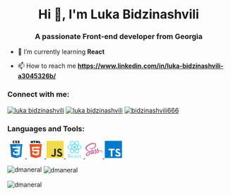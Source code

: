 <h1 align="center">Hi 👋, I'm Luka Bidzinashvili</h1>
<h3 align="center">A passionate Front-end developer from Georgia</h3>

- 🌱 I’m currently learning **React**

- 📫 How to reach me **https://www.linkedin.com/in/luka-bidzinashvili-a3045326b/**

<h3 align="left">Connect with me:</h3>
<p align="left">
<a href="https://linkedin.com/in/luka bidzinashvili" target="blank"><img align="center" src="https://raw.githubusercontent.com/rahuldkjain/github-profile-readme-generator/master/src/images/icons/Social/linked-in-alt.svg" alt="luka bidzinashvili" height="30" width="40" /></a>
<a href="https://fb.com/luka bidzinashvili" target="blank"><img align="center" src="https://raw.githubusercontent.com/rahuldkjain/github-profile-readme-generator/master/src/images/icons/Social/facebook.svg" alt="luka bidzinashvili" height="30" width="40" /></a>
<a href="https://instagram.com/bidzinashvili666" target="blank"><img align="center" src="https://raw.githubusercontent.com/rahuldkjain/github-profile-readme-generator/master/src/images/icons/Social/instagram.svg" alt="bidzinashvili666" height="30" width="40" /></a>
</p>

<h3 align="left">Languages and Tools:</h3>
<p align="left"> <a href="https://www.w3schools.com/css/" target="_blank" rel="noreferrer"> <img src="https://raw.githubusercontent.com/devicons/devicon/master/icons/css3/css3-original-wordmark.svg" alt="css3" width="40" height="40"/> </a> <a href="https://www.w3.org/html/" target="_blank" rel="noreferrer"> <img src="https://raw.githubusercontent.com/devicons/devicon/master/icons/html5/html5-original-wordmark.svg" alt="html5" width="40" height="40"/> </a> <a href="https://developer.mozilla.org/en-US/docs/Web/JavaScript" target="_blank" rel="noreferrer"> <img src="https://raw.githubusercontent.com/devicons/devicon/master/icons/javascript/javascript-original.svg" alt="javascript" width="40" height="40"/> </a> <a href="https://reactjs.org/" target="_blank" rel="noreferrer"> <img src="https://raw.githubusercontent.com/devicons/devicon/master/icons/react/react-original-wordmark.svg" alt="react" width="40" height="40"/> </a> <a href="https://sass-lang.com" target="_blank" rel="noreferrer"> <img src="https://raw.githubusercontent.com/devicons/devicon/master/icons/sass/sass-original.svg" alt="sass" width="40" height="40"/> </a> <a href="https://www.typescriptlang.org/" target="_blank" rel="noreferrer"> <img src="https://raw.githubusercontent.com/devicons/devicon/master/icons/typescript/typescript-original.svg" alt="typescript" width="40" height="40"/> </a> </p>

<p><img align="left" src="https://github-readme-stats.vercel.app/api/top-langs?username=dmaneral&show_icons=true&locale=en&layout=compact" alt="dmaneral" /></p>

<p>&nbsp;<img align="center" src="https://github-readme-stats.vercel.app/api?username=dmaneral&show_icons=true&locale=en" alt="dmaneral" /></p>

<p><img align="center" src="https://github-readme-streak-stats.herokuapp.com/?user=dmaneral&" alt="dmaneral" /></p>
